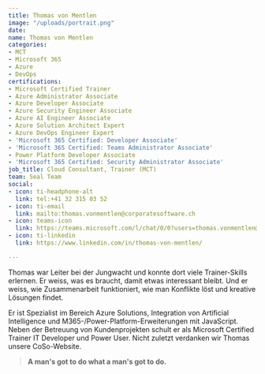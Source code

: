 ```yaml
---
title: Thomas von Mentlen
image: "/uploads/portrait.png"
date: 
name: Thomas von Mentlen
categories:
- MCT
- Microsoft 365
- Azure
- DevOps
certifications:
- Microsoft Certified Trainer
- Azure Administrator Associate
- Azure Developer Associate
- Azure Security Engineer Associate
- Azure AI Engineer Associate
- Azure Solution Architect Expert
- Azure DevOps Engineer Expert
- 'Microsoft 365 Certified: Developer Associate'
- 'Microsoft 365 Certified: Teams Administrator Associate'
- Power Platform Developer Associate
- 'Microsoft 365 Certified: Security Administrator Associate'
job_title: Cloud Consultant, Trainer (MCT)
team: Seal Team
social:
- icon: ti-headphone-alt
  link: tel:+41 32 315 03 52
- icon: ti-email
  link: mailto:thomas.vonmentlen@corporatesoftware.ch
- icon: teams-icon
  link: https://teams.microsoft.com/l/chat/0/0?users=thomas.vonmentlen@corporatesoftware.ch
- icon: ti-linkedin
  link: https://www.linkedin.com/in/thomas-von-mentlen/

---
```

Thomas war Leiter bei der Jungwacht und konnte dort viele Trainer-Skills erlernen. Er weiss, was es braucht, damit etwas interessant bleibt. Und er weiss, wie Zusammenarbeit funktioniert, wie man Konflikte löst und kreative Lösungen findet.

Er ist Spezialist im Bereich Azure Solutions, Integration von Artificial Intelligence und M365-/Power-Platform-Erweiterungen mit JavaScript. Neben der Betreuung von Kundenprojekten schult er als Microsoft Certified Trainer IT Developer und Power User. Nicht zuletzt verdanken wir Thomas unsere CoSo-Website.

> **A man's got to do what a man's got to do.**
